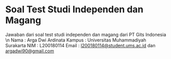 # Soal Test Studi Independen dan Magang
Jawaban dari soal test studi independen dan magang dari PT Gits Indonesia \n
Nama : Arga Dwi Ardinata
Kampus : Universitas Muhammadiyah Surakarta
NIM : L200180114
Email : l200180114@student.ums.ac.id dan argadwi90@gmail.com

